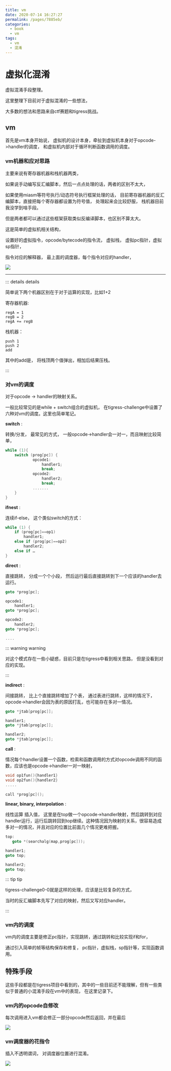 ```yaml
---
title: vm
date: 2020-07-14 16:27:27
permalink: /pages/7885eb/
categories: 
  - book
  - vm
tags: 
  - vm
  - 混淆
---
```

# 虚拟化混淆

虚拟混淆手段整理。

这里整理下目前对于虚拟混淆的一些想法，

大多数的想法和思路来自ctf赛题和tigress挑战。

## vm

首先是vm本身开始说， 虚拟机的设计本身，牵扯到虚拟机本身对于opcode->handler的调度， 和虚拟机内部对于循环判断函数调用的调度。

### vm机器和应对思路

主要来说有寄存器机器和栈机器两类，

如果说手动编写反汇编脚本，然后一点点处理的话，两者的区别不太大， 

如果使用miasm等符号执行/动态符号执行框架处理的话， 目前寄存器机器的反汇编脚本，直接把每个寄存器都设置为符号值， 处理起来会比较舒服， 栈机器目前我没学到啥手段。

但是两者都可以通过这些框架获取类似反编译脚本，也区别不算太大。

这是简单的虚拟机相关结构，

设置好的虚拟指令，opcode/bytecode的指令流， 虚拟栈， 虚拟pc指针，虚拟sp指针，

指令对应的解释器， 最上面的调度器，每个指令对应的handler，

![](http://tigress.cs.arizona.edu/transformPage/docs/virtualize/interpret-3.png)

----

::: details details

简单说下两个机器区别在于对于运算的实现，比如1+2

寄存器机器:

```
regA = 1
regB = 2
regA += regB
```

栈机器：

```
push 1
push 2
add 
```

其中的add是， 将栈顶两个值弹出，相加后结果压栈。

:::

### 对vm的调度

对于opcode -> handler的映射关系。 

一般比较常见的是while + switch组合的虚拟机， 在tigress-challenge中设置了六种对vm的调度。这里也简单笔记。

**switch** :

转换/分发， 最常见的方式， 一般opcode->handler会一对一，而且映射比较简单，

```c
while (1){
	switch (prog[pc]) {
            opcode1: 
                handler1;
                break;
            opcode2:
                handler2;
                break;
            .......
    }
}
```
**ifnest** :

连续if-else， 这个类似switch的方式：

```c
while (1) {
	if (prog[pc]==op1) 
        handler1;
    else if (prog[pc]==op2) 
        handler2;
    else if …
}
```

**direct** :

直接跳转， 分成一个个小段， 然后运行最后直接跳转到下一个应该的handler去运行。

```c
goto *prog[pc];

opcode1: 
	handler1; 
goto *prog[pc];

opcode2: 
	handler2; 
goto *prog[pc];

....
```

::: warning warning

对这个模式存在一些小疑惑，目前只是在tigress中看到相关思路， 但是没看到对应的实现。 

:::

**indirect** :

间接跳转， 比上个直接跳转增加了个表， 通过表进行跳转，这样的情况下，opcode->handler会因为表的原因打乱，也可能存在多对一情况。

```c
goto *jtab[prog[pc]];

handler1; 
goto *jtab[prog[pc]];

handler2;
goto *jtab[prog[pc]];
```

**call** :

情况每个handler设置一个函数，检索和函数调用的方式对opcode调用不同的函数，应该也是opcode->handler一对一映射，

```c
void op1fun(){handler1}
void op2fun(){handler2}
.....
    
call *prog[pc]();
```

**linear, binary, interpolation** :

线性运算 插入值， 这里是在top做一个opcode->handler映射，然后跳转到对应handler运行，运行后跳转回到top继续。这种情况因为映射的关系，很容易造成多对一的情况，并且对应的位置比前面几个情况更难把握。

```c
top: 
   goto *(searchalg(map,prog[pc]));

handler1; 
goto top;

handler2; 
goto top;
```

::: tip  tip 

tigress-challenge0-0就是这样的处理，应该是比较复杂的方式， 

当时的反汇编脚本先写了对应的映射，然后又写对应handler。

:::

### vm内的调度

vm内的调度主要是修正pc指针，实现跳转，通过跳转和比较实现if和for， 

通过引入简单的帧等结构保存和修复， pc指针，虚拟栈，sp指针等，实现函数调用。

## 特殊手段

这些手段都是在tigress项目中看到的，其中的一些目前还不能理解，但有一些类似于普通的小混淆手段在vm中的表现， 在这里记录下。

### vm内的opcode自修改

每次调用进入vm都会修正一部分opcode然后返回，并在最后

![](http://tigress.cs.arizona.edu/transformPage/docs/virtualize/reentrant-2.png)

### vm调度器的花指令

插入不透明谓词， 对调度器位置进行混淆。

![](http://tigress.cs.arizona.edu/transformPage/docs/virtualize/split-instruction-handlers-2.png)